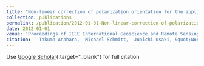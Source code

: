 ```yaml
---
title: "Non-linear correction of polarization orientation for the application of ICA to PolSAR imagery"
collection: publications
permalink: /publication/2012-01-01-Non-linear-correction-of-polarization-orientation-for-the-application-of-ICA-to-PolSAR-imagery
date: 2012-01-01
venue: 'Proceedings of IEEE International Geoscience and Remote Sensing Symposium'
citation: ' Takuma Anahara,  Michael Schmitt,  Junichi Usaki, &quot;Non-linear correction of polarization orientation for the application of ICA to PolSAR imagery.&quot; Proceedings of IEEE International Geoscience and Remote Sensing Symposium, 2012.'
---
```

Use [Google Scholar](https://scholar.google.com/scholar?q=Non+linear+correction+of+polarization+orientation+for+the+application+of+ICA+to+PolSAR+imagery){:target="_blank"} for full citation